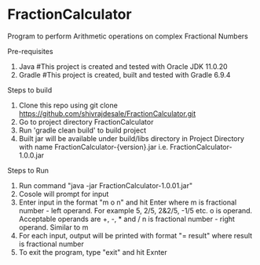 # FractionCalculator
Program to perform Arithmetic operations on complex Fractional Numbers

Pre-requisites
1. Java  #This project is created and tested with Oracle JDK 11.0.20
2. Gradle #This project is created, built and tested with Gradle 6.9.4

Steps to build
1. Clone this repo using git clone https://github.com/shivrajdesale/FractionCalculator.git
2. Go to project directory FractionCalculator
3. Run 'gradle clean build' to build project
4. Built jar will be available under build/libs directory in Project Directory with name FractionCalculator-{version}.jar
   i.e. FractionCalculator-1.0.0.jar

Steps to Run
1. Run command "java -jar FractionCalculator-1.0.01.jar"
2. Cosole will prompt for input
3. Enter input in the format "m o n" and hit Enter
   where m is fractional number - left operand. For example 5, 2/5, 2&2/5, -1/5 etc.
         o is operand. Acceptable operands are +, -, * and /
         n is fractional number - right operand. Similar to m
4. For each input, output will be printed with format "= result"
   where result is fractional number
5. To exit the program, type "exit" and hit Exnter



